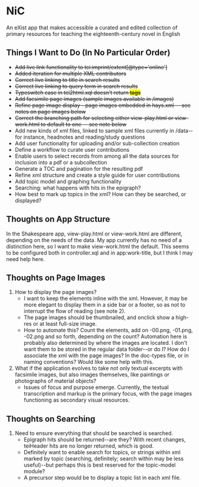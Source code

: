 NiC
===

An eXist app that makes accessible a curated and edited collection of primary resources for teaching the eighteenth-century novel in English

<h2>Things I Want to Do (In No Particular Order)</h2>

<ul>
<li><del>Add live link functionality to tei:imprint/extent[@type='online']<del>
<li><del>Added iteration for multiple XML contributors</del>
<li><del>Correct live linking to title in search results</del>
<li><del>Correct live linking to query term in search results</del>
<li><del>Typeswitch case <exist:match> in tei2html.xql doesn't return <mark> tags</del>
<li><del>Add facsimile page images (sample images available in /images)</del>
<li><del>Refine page image display - page images embedded in hays.xml -- see notes on page images below</del>
<li><del>Correct the branching path for selecting either view-play.html or view-work.html to default to one -- see note below</del>
<li>Add new kinds of xml files, linked to sample xml files currently in /data--for instance, headnotes and reading/study questions
<li>Add user functionality for uploading and/or sub-collection creation
<li>Define a workflow to curate user contributions
<li>Enable users to select records from among all the data sources for inclusion into a pdf or a subcollection
<li>Generate a TOC and pagination for the resulting pdf
<li>Refine xml structure and create a style guide for user contributions
<li>Add topic model and graphing functionality
<li>Searching: what happens with hits in the epigraph? 
<li>How best to mark up topics in the xml? How can they be searched, or displayed? 
</ul>

<h2>Thoughts on App Structure</h2>

In the Shakespeare app, view-play.html or view-work.html are different, depending on the needs of the data. My app currently has no need of a distinction here, so I want to make view-work.html the default. This seems to be configured both in controller.xql and in app:work-title, but I think I may need help here. 

<h2>Thoughts on Page Images</h2>

<ol>
<li>How to display the page images? 
  <ul><li>I want to keep the <pb> elements inline with the xml. However, it may be more elegant to display them in a side bar or a footer, so as not to interrupt the flow of reading (see note 2).
  <li>The page images should be thumbnailed, and onclick show a high-res or at least full-size image. 
  <li>How to automate this? Count the <pb> elements, add on -00.png, -01.png, -02.png and so forth, depending on the <pb> count? Automation here is probably also determined by where the images are located. I don't want them to be stored in the regular data folder--or do I? How do I associate the xml with the page images? In the doc-types file, or in naming conventions? Would like some help with this. </ul>
<li>What if the application evolves to take not only textual excerpts with facsimile images, but also images themselves, like paintings or photographs of material objects? 
  <ul><li>Issues of focus and purpose emerge. Currently, the textual transcription and markup is the primary focus, with the page images functioning as secondary visual resources. </ul>
</ol>

<h2>Thoughts on Searching</h2>

<ol>
<li>Need to ensure everything that should be searched is searched.
  <ul><li>Epigraph hits should be returned--are they? With recent changes, teiHeader hits are no longer returned, which is good.
  <li>Definitely want to enable search for topics, or strings within xml marked by topic (searching, definitely; search within may be less useful)--but perhaps this is best reserved for the topic-model module?
  <li>A precursor step would be to display a topic list in each xml file.</ul>
</ol>
